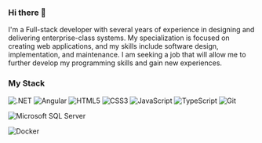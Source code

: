### Hi there 👋

I'm a Full-stack developer with several years of experience in designing and delivering enterprise-class systems. My specialization is
focused on creating web applications, and my skills include software design, implementation, and maintenance. I am seeking a
job that will allow me to further develop my programming skills and gain new experiences.

### My Stack

![.NET](https://img.shields.io/badge/.NET-%23512BD4.svg?style=for-the-badge&logo=dotnet&logoColor=white)
![Angular](https://img.shields.io/badge/angular-%23DD0031.svg?style=for-the-badge&logo=angular&logoColor=white)
![HTML5](https://img.shields.io/badge/html5-%23E34F26.svg?style=for-the-badge&logo=html5&logoColor=white)
![CSS3](https://img.shields.io/badge/css3-%231572B6.svg?style=for-the-badge&logo=css3&logoColor=white)
![JavaScript](https://img.shields.io/badge/javascript-%23323330.svg?style=for-the-badge&logo=javascript&logoColor=%23F7DF1E)
![TypeScript](https://img.shields.io/badge/typescript-%23007ACC.svg?style=for-the-badge&logo=typescript&logoColor=white)
![Git](https://img.shields.io/badge/git-%23F05033.svg?style=for-the-badge&logo=git&logoColor=white)

![Microsoft SQL Server](https://img.shields.io/badge/Microsoft%20SQL%20Server-%23CC2927.svg?style=for-the-badge?logo=microsoftsqlserver&logoColor=white)

![Docker](https://img.shields.io/badge/docker-%230db7ed.svg?style=for-the-badge&logo=docker&logoColor=white)
